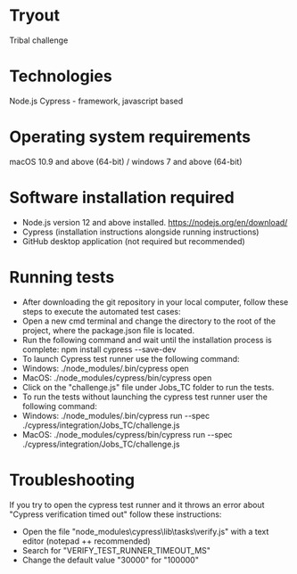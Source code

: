 # Tryout
 Tribal challenge

# Technologies
Node.js
Cypress - framework, javascript based

# Operating system requirements
macOS 10.9 and above (64-bit) / windows 7 and above (64-bit)

# Software installation required
- Node.js version 12 and above installed.
    https://nodejs.org/en/download/
- Cypress (installation instructions alongside running instructions)
- GitHub desktop application (not required but recommended)

# Running tests
- After downloading the git repository in your local computer, follow these steps to execute the automated test cases:
- Open a new cmd terminal and change the directory to the root of the project, where the package.json file is located.
- Run the following command and wait until the installation process is complete:
    npm install cypress --save-dev
- To launch Cypress test runner use the following command:
- Windows: ./node_modules/.bin/cypress open
- MacOS: ./node_modules/cypress/bin/cypress open
- Click on the "challenge.js" file under Jobs_TC folder to run the tests.
- To run the tests without launching the cypress test runner user the following command:
- Windows: ./node_modules/.bin/cypress run --spec  ./cypress/integration/Jobs_TC/challenge.js
- MacOS: ./node_modules/cypress/bin/cypress run --spec ./cypress/integration/Jobs_TC/challenge.js

# Troubleshooting
If you try to open the cypress test runner and it throws an error about "Cypress verification timed out" follow these instructions:
- Open the file "node_modules\cypress\lib\tasks\verify.js" with a text editor (notepad ++  recommended)
- Search for "VERIFY_TEST_RUNNER_TIMEOUT_MS"
- Change the default value "30000" for "100000" 
